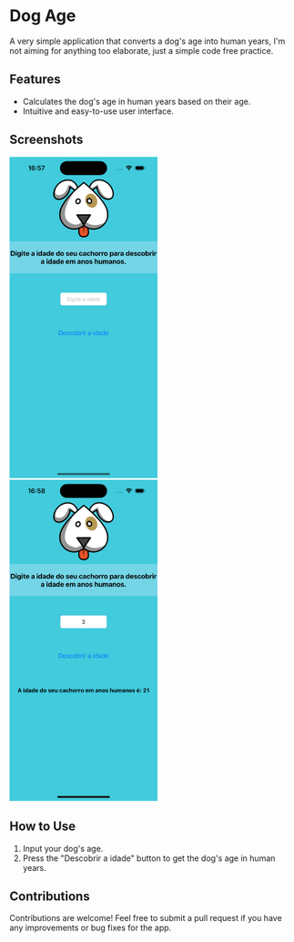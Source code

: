 # Dog Age

A very simple application that converts a dog's age into human years, I'm not aiming for anything too elaborate, just a simple code free practice.

## Features

- Calculates the dog's age in human years based on their age.
- Intuitive and easy-to-use user interface.

## Screenshots

<p align = "left">
<img width = "260" src = "https://github.com/lvcassouza/dogAge/blob/main/dogAge/IdadeCachorro/Assets.xcassets/ToReadme/Simulator%20Screen%20Shot1.png">

<img width = "260" src = "https://github.com/lvcassouza/dogAge/blob/main/dogAge/IdadeCachorro/Assets.xcassets/ToReadme/Simulator%20Screen%20Shot2.png">
</p> 

## How to Use

1. Input your dog's age.
2. Press the "Descobrir a idade" button to get the dog's age in human years.

## Contributions

Contributions are welcome! Feel free to submit a pull request if you have any improvements or bug fixes for the app.

